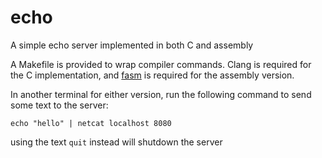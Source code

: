 # echo
A simple echo server implemented in both C and assembly

A Makefile is provided to wrap compiler commands. Clang is required for the C
implementation, and [fasm](https://flatassembler.net/) is required for the
assembly version.

In another terminal for either version, run the following command to send
some text to the server:

```console
echo "hello" | netcat localhost 8080
```

using the text `quit` instead will shutdown the server

